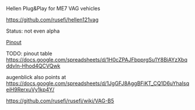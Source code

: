 Hellen Plug&Play for ME7 VAG vehicles

https://github.com/rusefi/hellen121vag

Status: not even alpha


[Pinout](https://rusefi.com/docs/pinouts/hellen/hellen121vag/)

TODO: pinout table https://docs.google.com/spreadsheets/d/1H0cZPAJFbpprgSu1Y8BiAYzXbqddvIn-Hhod4QCVQwk


augenblick also points at https://docs.google.com/spreadsheets/d/1JgGFJ8AggBFiKT_CQ1D6uYhaIsqeiH9RerxuVy1kp4Y/


https://github.com/rusefi/rusefi/wiki/VAG-B5